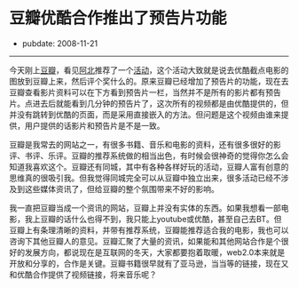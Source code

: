 # 豆瓣优酷合作推出了预告片功能

- pubdate: 2008-11-21

--------------------------


今天刚上[豆瓣](http://www.douban.com/)，看见[阿北](http://www.douban.com/people/ahbei/)推荐了一个[活动](http://www.douban.com/online/10022413/)，这个活动大致就是说去优酷截点电影的图放到豆瓣上来，然后评个奖什么的。原来豆瓣已经增加了预告片的功能，现在去豆瓣查看影片资料可以在下方看到预告片一栏，当然并不是所有的影片都有预告片。点进去后就能看到几分钟的预告片了，这次所有的视频都是由优酷提供的，但并没有跳转到优酷的页面，而是采用直接嵌入的方法。但问题是这个视频由谁来提供，用户提供的话影片和预告片是不是一致。

豆瓣是我常去的网站之一，有很多书籍、音乐和电影的资料，还有很多很好的影评、书评、乐评。豆瓣的推荐系统做的相当出色，有时候会很神奇的觉得你怎么会知道我喜欢这个。豆瓣还有同城，其中有各种各样好玩的活动，豆瓣人富有创意的思维真的很吸引我。但我觉得同城完全可以从豆瓣中独立出来，很多活动已经不涉及到这些媒体资讯了，但给豆瓣的整个氛围带来不好的影响。

我一直把豆瓣当成一个资讯的网站，豆瓣上并没有实体的东西。如果我想看一部电影，我上豆瓣的话什么也得不到，我只能上youtube或优酷，甚至自己去BT。但豆瓣上有条理清晰的资料，并带有推荐系统，豆瓣能推荐适合我的电影，我也可以咨询下其他豆瓣人的意见。豆瓣汇聚了大量的资讯，如果能和其他网站合作是个很好的发展方向，都说现在是互联网的冬天，大家都要抱着取暖，web2.0本来就是开放和分享的，合作是关键。豆瓣书籍很早就有了亚马逊，当当等的链接，现在又和优酷合作提供了视频链接，将来音乐呢？

